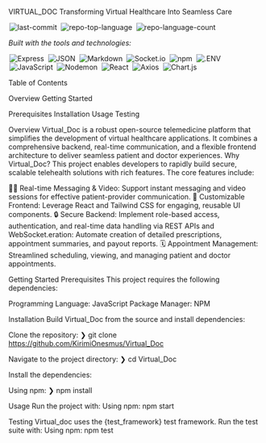 
VIRTUAL_DOC
Transforming Virtual Healthcare Into Seamless Care

<img alt="last-commit" src="https://img.shields.io/github/last-commit/KirimiOnesmus/Virtual_Doc?style=flat&amp;logo=git&amp;logoColor=white&amp;color=0080ff" class="inline-block mx-1" style="margin: 0px 2px;">
<img alt="repo-top-language" src="https://img.shields.io/github/languages/top/KirimiOnesmus/Virtual_Doc?style=flat&amp;color=0080ff" class="inline-block mx-1" style="margin: 0px 2px;">
<img alt="repo-language-count" src="https://img.shields.io/github/languages/count/KirimiOnesmus/Virtual_Doc?style=flat&amp;color=0080ff" class="inline-block mx-1" style="margin: 0px 2px;">
<p><em>Built with the tools and technologies:</em></p>
<img alt="Express" src="https://img.shields.io/badge/Express-000000.svg?style=flat&amp;logo=Express&amp;logoColor=white" class="inline-block mx-1" style="margin: 0px 2px;">
<img alt="JSON" src="https://img.shields.io/badge/JSON-000000.svg?style=flat&amp;logo=JSON&amp;logoColor=white" class="inline-block mx-1" style="margin: 0px 2px;">
<img alt="Markdown" src="https://img.shields.io/badge/Markdown-000000.svg?style=flat&amp;logo=Markdown&amp;logoColor=white" class="inline-block mx-1" style="margin: 0px 2px;">
<img alt="Socket.io" src="https://img.shields.io/badge/Socket.io-010101.svg?style=flat&amp;logo=socketdotio&amp;logoColor=white" class="inline-block mx-1" style="margin: 0px 2px;">
<img alt="npm" src="https://img.shields.io/badge/npm-CB3837.svg?style=flat&amp;logo=npm&amp;logoColor=white" class="inline-block mx-1" style="margin: 0px 2px;">
<img alt=".ENV" src="https://img.shields.io/badge/.ENV-ECD53F.svg?style=flat&amp;logo=dotenv&amp;logoColor=black" class="inline-block mx-1" style="margin: 0px 2px;">
<br>
<img alt="JavaScript" src="https://img.shields.io/badge/JavaScript-F7DF1E.svg?style=flat&amp;logo=JavaScript&amp;logoColor=black" class="inline-block mx-1" style="margin: 0px 2px;">
<img alt="Nodemon" src="https://img.shields.io/badge/Nodemon-76D04B.svg?style=flat&amp;logo=Nodemon&amp;logoColor=white" class="inline-block mx-1" style="margin: 0px 2px;">
<img alt="React" src="https://img.shields.io/badge/React-61DAFB.svg?style=flat&amp;logo=React&amp;logoColor=black" class="inline-block mx-1" style="margin: 0px 2px;">
<img alt="Axios" src="https://img.shields.io/badge/Axios-5A29E4.svg?style=flat&amp;logo=Axios&amp;logoColor=white" class="inline-block mx-1" style="margin: 0px 2px;">
<img alt="Chart.js" src="https://img.shields.io/badge/Chart.js-FF6384.svg?style=flat&amp;logo=chartdotjs&amp;logoColor=white" class="inline-block mx-1" style="margin: 0px 2px;">
</div>

Table of Contents

Overview
Getting Started

Prerequisites
Installation
Usage
Testing

Overview
Virtual_Doc is a robust open-source telemedicine platform that simplifies the development of virtual healthcare applications. It combines a comprehensive backend, real-time communication, and a flexible frontend architecture to deliver seamless patient and doctor experiences.
Why Virtual_Doc?
This project enables developers to rapidly build secure, scalable telehealth solutions with rich features. The core features include:</p>

🧑‍⚕️ Real-time Messaging & Video: Support instant messaging and video sessions for effective patient-provider communication.
🎨 Customizable Frontend: Leverage React and Tailwind CSS for engaging, reusable UI components.
🔒 Secure Backend: Implement role-based access, authentication, and real-time data handling via REST APIs and WebSocket.eration: Automate creation of detailed prescriptions, appointment summaries, and payout reports.
🗓️ Appointment Management: Streamlined scheduling, viewing, and managing patient and doctor appointments.


Getting Started
Prerequisites
This project requires the following dependencies:

Programming Language: JavaScript
Package Manager: NPM

Installation
Build Virtual_Doc from the source and install dependencies:


Clone the repository:
❯ git clone https://github.com/KirimiOnesmus/Virtual_Doc



Navigate to the project directory:
❯ cd Virtual_Doc



Install the dependencies:


Using npm:
❯ npm install

Usage
Run the project with:
Using npm:
npm start

Testing
Virtual_doc uses the {test_framework} test framework. Run the test suite with:
Using npm:
npm test


